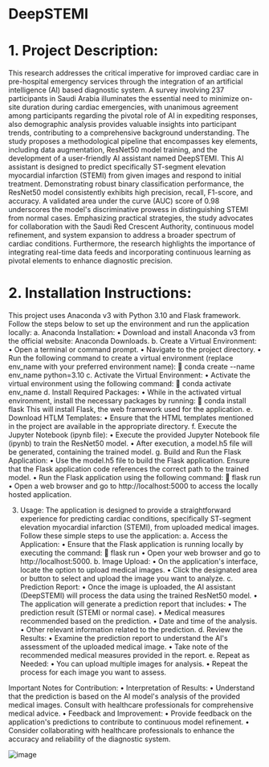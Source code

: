# DeepSTEMI
# 1.	Project Description: 
This research addresses the critical imperative for improved cardiac care in pre-hospital emergency services through the integration of an artificial intelligence (AI) based diagnostic system. A survey involving 237 participants in Saudi Arabia illuminates the essential need to minimize on-site duration during cardiac emergencies, with unanimous agreement among participants regarding the pivotal role of AI in expediting responses, also demographic analysis provides valuable insights into participant trends, contributing to a comprehensive background understanding. The study proposes a methodological pipeline that encompasses key elements, including data augmentation, ResNet50 model training, and the development of a user-friendly AI assistant named DeepSTEMI. This AI assistant is designed to predict specifically ST-segment elevation myocardial infarction (STEMI) from given images and respond to initial treatment. Demonstrating robust binary classification performance, the ResNet50 model consistently exhibits high precision, recall, F1-score, and accuracy. A validated area under the curve (AUC) score of 0.98 underscores the model's discriminative prowess in distinguishing STEMI from normal cases. Emphasizing practical strategies, the study advocates for collaboration with the Saudi Red Crescent Authority, continuous model refinement, and system expansion to address a broader spectrum of cardiac conditions. Furthermore, the research highlights the importance of integrating real-time data feeds and incorporating continuous learning as pivotal elements to enhance diagnostic precision.
# 2.	Installation Instructions:
 This project uses Anaconda v3 with Python 3.10 and Flask framework. Follow the steps below to set up the environment and run the application locally:
a.	Anaconda Installation:
•	Download and install Anaconda v3 from the official website: Anaconda Downloads.
b.	Create a Virtual Environment:
•	Open a terminal or command prompt.
•	Navigate to the project directory.
•	Run the following command to create a virtual environment (replace env_name with your preferred environment name):
	conda create --name env_name python=3.10 
c.	Activate the Virtual Environment:
•	Activate the virtual environment using the following command:
	conda activate env_name 
d.	Install Required Packages:
•	While in the activated virtual environment, install the necessary packages by running:
	conda install flask 
This will install Flask, the web framework used for the application.
e.	Download HTLM Templates:
•	Ensure that the HTML templates mentioned in the project are available in the appropriate directory.
f.	Execute the Jupyter Notebook (ipynb file):
•	Execute the provided Jupyter Notebook file (ipynb) to train the ResNet50 model.
•	After execution, a model.h5 file will be generated, containing the trained model.
g.	Build and Run the Flask Application:
•	Use the model.h5 file to build the Flask application. Ensure that the Flask application code references the correct path to the trained model.
•	Run the Flask application using the following command:
	flask run 
•	Open a web browser and go to http://localhost:5000 to access the locally hosted application.

3.	Usage: The application is designed to provide a straightforward experience for predicting cardiac conditions, specifically ST-segment elevation myocardial infarction (STEMI), from uploaded medical images. Follow these simple steps to use the application:
a.	Access the Application:
•	Ensure that the Flask application is running locally by executing the command:
	flask run 
•	Open your web browser and go to http://localhost:5000.
b.	Image Upload:
•	On the application's interface, locate the option to upload medical images.
•	Click the designated area or button to select and upload the image you want to analyze.
c.	Prediction Report:
•	Once the image is uploaded, the AI assistant (DeepSTEMI) will process the data using the trained ResNet50 model.
•	The application will generate a prediction report that includes:
•	The prediction result (STEMI or normal case).
•	Medical measures recommended based on the prediction.
•	Date and time of the analysis.
•	Other relevant information related to the prediction.
d.	Review the Results:
•	Examine the prediction report to understand the AI's assessment of the uploaded medical image.
•	Take note of the recommended medical measures provided in the report.
e.	Repeat as Needed:
•	You can upload multiple images for analysis.
•	Repeat the process for each image you want to assess.

Important Notes for Contribution:
•	Interpretation of Results:
•	Understand that the prediction is based on the AI model's analysis of the provided medical images. Consult with healthcare professionals for comprehensive medical advice.
•	Feedback and Improvement:
•	Provide feedback on the application's predictions to contribute to continuous model refinement.
•	Consider collaborating with healthcare professionals to enhance the accuracy and reliability of the diagnostic system.




![image](https://github.com/SomayahAlbaradei/DeepSTEMI/assets/23430033/1f837220-873d-49fd-9167-aa303893029f)


